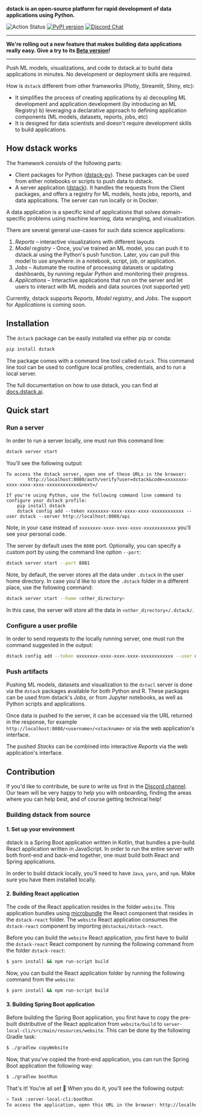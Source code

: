 **dstack is an open-source platform for rapid development of data applications using Python.**

![Action Status](https://github.com/dstackai/dstack-server/workflows/Build/badge.svg) [![PyPI version](https://badge.fury.io/py/dstack.svg)](https://badge.fury.io/py/dstack) [![Discord Chat](https://img.shields.io/discord/687649691688501294.svg)](https://discord.gg/)

---

**We're rolling out a new feature that makes building data applications really easy. Give a try to its [Beta version](https://docs.dstack.ai/open-source/applications)!**

---

Push ML models, visualizations, and code to dstack.ai to build data applications in minutes.
No development or deployment skills are required.

How is `dstack` different from other frameworks (Plotly, Streamlit, Shiny, etc):
 - It simplifies the process of creating applications by 
    a) decoupling ML development and application development (by introducing an ML Registry) 
    b) leveraging a declarative approach to defining application components (ML models, datasets, reports, jobs, etc) 
- It is designed for data scientists and doesn't require development skills to build applications.

## How dstack works

The framework consists of the following parts:
- Client packages for Python ([dstack-py](https://github.com/dstackai/dstack-py)). These packages can be used from either notebooks or scripts to push data to dstack.
- A server application ([dstack](https://github.com/dstackai/dstack)). It handles the requests from the Client packages, and offers a registry for ML models, hosts jobs, reports, and data applications. The server can run locally or in Docker.  

A data application is a specific kind of applications that solves domain-specific problems using machine learning, data wrangling, and visualization.

There are several general use-cases for such data science applications:

1. *Reports* – interactive visualizations with different layouts  
2. *Model registry* - Once, you've trained an ML model, you can push it to dstack.ai using the Python's push function. Later, you can pull this model to use anywhere: in a notebook, script, job, or application.
3. *Jobs* – Automate the routine of processing datasets or updating dashboards, by running regular Python and monitoring their progress.
3. *Applications* – Interactive applications that run on the server and let users to interact with ML models and data sources (not supported yet)

Currently, dstack supports *Reports*, *Model registry*, and *Jobs*. The support for *Applications* is coming soon.
    

## Installation

The `dstack` package can be easily installed via either pip or conda:

```bash
pip install dstack
```

The package comes with a command line tool called `dstack`. This command line tool can be used to configure local profiles, credentials, and to run a local server.

The full documentation on how to use dstack, you can find at [docs.dstack.ai](https://docs.dstack.ai).

## Quick start

### Run a server

In order to run a server locally, one must run this command line:

```bash
dstack server start
```

You'll see the following output:

```
To access the dstack server, open one of these URLs in the browser:
		http://localhost:8080/auth/verify?user=dstack&code=xxxxxxxx-xxxx-xxxx-xxxx-xxxxxxxxxxxx&next=/

If you're using Python, use the following command line command to configure your dstack profile:
	pip install dstack
	dstack config add --token xxxxxxxx-xxxx-xxxx-xxxx-xxxxxxxxxxxx --user dstack --server http://localhost:8080/api
```

Note, in your case instead of `xxxxxxxx-xxxx-xxxx-xxxx-xxxxxxxxxxxx` you'll see your personal code.

The server by default uses the `8080` port. Optionally, you can specify a custom port by using the command line option `--port`:

```bash
dstack server start --port 8081
```

Note, by default, the server stores all the data under `.dstack` in the user home directory. In case you'd like to store the `.dstack` folder in a different place, use the following command:

```bash
dstack server start --home <other_directory>
```

In this case, the server will store all the data in `<other_directory>/.dstack/`. 

### Configure a user profile

In order to send requests to the locally running server, one must run the command suggested in the output:

```bash
dstack config add --token xxxxxxxx-xxxx-xxxx-xxxx-xxxxxxxxxxxx --user dstack --server http://localhost:8080/api
```

### Push artifacts

Pushing ML models, datasets and visualization to the `dstacl` server is done via the `dstack` packages available for both Python and R. 
    These packages can be used from dstack's *Jobs*, or from Jupyter notebooks, as well as Python scripts and applications.
    
Once data is pushed to the server, it can be accessed via the URL returned in the response, 
    for example `http://localhost:8080/<username>/<stackname>` or via the web application's interface.

The pushed *Stacks* can be combined into interactive *Reports* via the web application's interface.

## Contribution

If you'd like to contribute, be sure to write us first in the [Discord channel](https://discord.gg/8xfhEYa). Our team will be very happy to 
help you with onboarding, finding the areas where you can help best, and of course getting technical help!   

### Building dstack from source

#### 1. Set up your environment

dstack is a Spring Boot application written in Kotlin, that bundles a pre-build React application written in JavaScript.
In order to run the entire server with both front-end and back-end together, one must build both React and Spring applications.

In order to build dstack locally, you'll need to have `Java`, `yarn`, and `npm`. Make sure you have them installed locally.

#### 2. Building React application

The code of the React application resides in the folder `website`. This application bundles using [microbundle](https://github.com/developit/microbundle) 
the React component that resides in the `dstack-react` folder. The `website` React application consumes the `dstack-react` component by importing `@dstackai/dstack-react`.

Before you can build the `website` React application, you first have to build the `dstack-react` React component by running 
the following command from the folder `dstack-react`:

```bash
$ yarn install && npm run-script build
```

Now, you can build the React application folder by running the following command from the `website`:

```bash
$ yarn install && npm run-script build
```

#### 3. Building Spring Boot application

Before building the Spring Boot application, you first have to copy the pre-built distributive of the React application 
from `website/build` to `server-local-cli/src/main/resources/website`. This can be done by the following Gradle task:

```bash
$ ./gradlew copyWebsite
```

Now, that you've copied the front-end application, you can run the Spring Boot application the following way:

```bash
$ ./gradlew bootRun
```

That's it! You're all set 🎉 When you do it, you'll see the following output:

```bash
> Task :server-local-cli:bootRun
To access the application, open this URL in the browser: http://localhost:8080/auth/verify?user=dstack&code=xxxxxxxx-xxxx-xxxx-xxxx-xxxxxxxxxxxx&next=/
```
